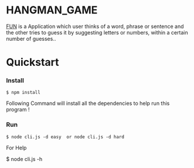 # HANGMAN_GAME

[FUN](https://github.com/i1992/HANGMAN) is a
Application which user thinks of a word, phrase or sentence and the other tries to guess it by suggesting letters or numbers, within a certain number of guesses..

# Quickstart

### Install

    $ npm install

 Following Command will install all the dependencies to help run this program !

### Run

	$ node cli.js -d easy  or node cli.js -d hard
  
  For Help
  
  $ node cli.js -h
